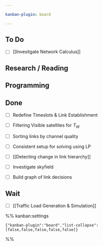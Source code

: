 ```yaml
---

kanban-plugin: board

---
```


## To Do

- [ ] [[Invesitgate Network Calculus]]


## Research / Reading



## Programming



## Done

- [ ] Redefine Timeslots & Link Establishment
- [ ] Filtering Visible satellites for $T_W$
- [ ] Sorting links by channel quality
- [ ] Consistent setup for solving using LP
- [ ] [[Detecting change in link hierarchy]]
- [ ] Investigate skyfield
- [ ] Build graph of link decisions


## Wait

- [ ] [[Traffic Load Generation & Simulation]]




%% kanban:settings
```
{"kanban-plugin":"board","list-collapse":[false,false,false,false,false]}
```
%%